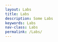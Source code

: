 ```yaml
---
layout: Labs
title: Labs
description: Some Labs
keywords: Labs
nav-class: Labs
permalink: /Labs/
---
```

